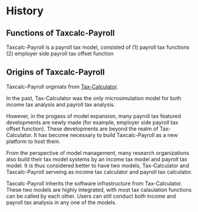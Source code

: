 History
=======

## Functions of Taxcalc-Payroll

Taxcalc-Payroll is a payroll tax model, consisted of (1) payroll tax functions  (2) employer side payroll tax offset function 

## Origins of Taxcalc-Payroll

Taxcalc-Payroll orginiats from [Tax-Calculator](https://github.com/PSLmodels/Tax-Calculator). 

In the past, Tax-Calculator was the only microsimulation model for both income tax analysis and payroll tax analysis. 

However, in the progess of model expansion, many payroll tax featured developments are newly made (for example, employer side payroll tax offset function). These developments are beyond the realm of Tax-Calculator. It has become necessary to build Taxcalc-Payroll as a new platform to host them. 

From the perspective of model management, many research organizations also build their tax model systems by an income tax model and payroll tax model. It is thus considered better to have two models, Tax-Calculator and Taxcalc-Payroll serveing as income tax calculator and payroll tax calculator.

Taxcalc-Payroll inherits the software infrastructure from Tax-Calculator. These two models are highly integrated, with most tax calaulation functions can be called by each other. Users can still conduct both income and payroll tax analysis in any one of the models.


